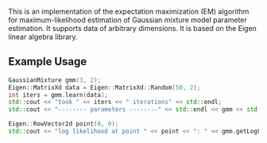 This is an implementation of the expectation maximization (EM) algorithm for maximum-likelihood estimation of Gaussian mixture model parameter estimation. It supports data of arbitrary dimensions.
It is based on the Eigen linear algebra library.

## Example Usage

```c++
GaussianMixture gmm(3, 2);
Eigen::MatrixXd data = Eigen::MatrixXd::Random(50, 2);
int iters = gmm.learn(data);
std::cout << "took " << iters << " iterations" << std::endl;
std::cout << "-------- parameters --------" << std::endl << gmm << std::endl;

Eigen::RowVector2d point(0, 0);
std::cout << "log likelihood at point " << point << ": " << gmm.getLogLikelihood(point) << std::endl;
```
